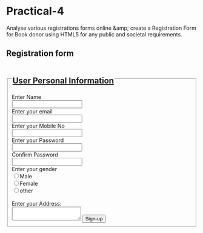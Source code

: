 # Practical-4
Analyse various registrations forms online &amp;amp; create a Registration Form for Book donor using HTML5 for any public and societal requirements.
<html lang="en">
<head>
<title>Registration Form</title>
</head>
<body>
<h2>Registration form </h2>
<form>
<fieldset>
<legend><h2><b><u>User Personal Information</h2></b></u></legend>
<label>Enter Name</label><br>
<input type="text" name="name"><br>
<label>Enter your email</label><br>
<input type="email" name="email"><br>
<label>Enter your Mobile No</label><br>
<input type="number" name="number"><br>
<label>Enter your Password</label><br>
<input type="password" name="Password"><br>
<label>Confirm Password</label><br>
<input type="password" name="password"><br>
<label>Enter your gender </label><br>
<input type="radio" id="gender" name="gender" value="Male"/>Male<br>
<input type="radio" id="gender" name="gender" value="Female"/>Female<br>
<input type="radio" id="gender" name="gender" value="other"/>other<br>
<br> Enter your Address:<br>
<textarea></textarea>
<input type="Submit" value="Sign-up">
</fieldset>
</form>
</body>
</html>
